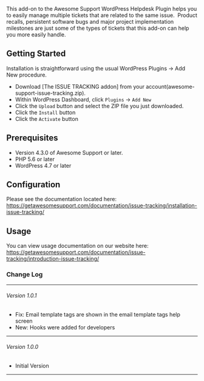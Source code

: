 This add-on to the Awesome Support WordPress Helpdesk Plugin helps you to easily manage multiple tickets that are related to the same issue.  Product recalls, persistent software bugs and major project implementation milestones are just some of the types of tickets that this add-on can help you more easily handle.

## Getting Started

Installation is straightforward using the usual WordPress Plugins -> Add New procedure.

- Download [The ISSUE TRACKING addon] from your account(awesome-support-issue-tracking.zip).
- Within WordPress Dashboard, click `Plugins` -> `Add New`
- Click the `Upload` button and select the ZIP file you just downloaded.
- Click the `Install` button
- Click the `Activate` button

## Prerequisites

- Version 4.3.0 of Awesome Support or later.
- PHP 5.6 or later
- WordPress 4.7 or later

## Configuration

Please see the documentation located here: https://getawesomesupport.com/documentation/issue-tracking/installation-issue-tracking/

## Usage

You can view usage documentation on our website here: https://getawesomesupport.com/documentation/issue-tracking/introduction-issue-tracking/

### Change Log
-----------------------------------------------------------------------------------------
###### Version 1.0.1
- Fix: Email template tags are shown in the email template tags help screen
- New: Hooks were added for developers

-----------------------------------------------------------------------------------------
###### Version 1.0.0
- Initial Version

-----------------------------------------------------------------------------------------